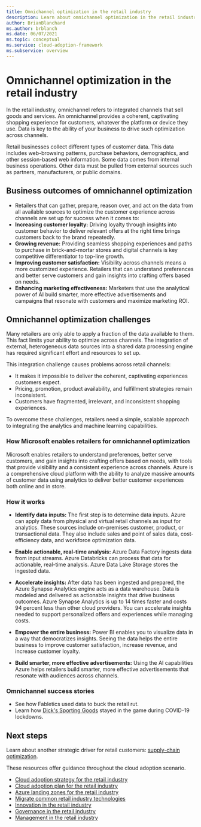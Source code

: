```yaml
---
title: Omnichannel optimization in the retail industry
description: Learn about omnichannel optimization in the retail industry by using Azure services to integrate channels that sell goods and services.
author: BrianBlanchard
ms.author: brblanch
ms.date: 06/07/2021
ms.topic: conceptual
ms.service: cloud-adoption-framework
ms.subservice: overview
---
```


# Omnichannel optimization in the retail industry

In the retail industry, omnichannel refers to integrated channels that sell goods and services. An omnichannel provides a coherent, captivating shopping experience for customers, whatever the platform or device they use. Data is key to the ability of your business to drive such optimization across channels.

Retail businesses collect different types of customer data. This data includes web-browsing patterns, purchase behaviors, demographics, and other session-based web information. Some data comes from internal business operations. Other data must be pulled from external sources such as partners, manufacturers, or public domains.

## Business outcomes of omnichannel optimization

- Retailers that can gather, prepare, reason over, and act on the data from all available sources to optimize the customer experience across channels are set up for success when it comes to:
- **Increasing customer loyalty:** Driving loyalty through insights into customer behavior to deliver relevant offers at the right time brings customers back to the brand repeatedly.
- **Growing revenue:** Providing seamless shopping experiences and paths to purchase in brick-and-mortar stores and digital channels is key competitive differentiator to top-line growth.
- **Improving customer satisfaction:** Visibility across channels means a more customized experience. Retailers that can understand preferences and better serve customers and gain insights into crafting offers based on needs.
- **Enhancing marketing effectiveness:** Marketers that use the analytical power of AI build smarter, more effective advertisements and campaigns that resonate with customers and maximize marketing ROI.

## Omnichannel optimization challenges

Many retailers are only able to apply a fraction of the data available to them. This fact limits your ability to optimize across channels. The integration of external, heterogeneous data sources into a shared data processing engine has required significant effort and resources to set up.

This integration challenge causes problems across retail channels:

- It makes it impossible to deliver the coherent, captivating experiences customers expect.
- Pricing, promotion, product availability, and fulfillment strategies remain inconsistent.
- Customers have fragmented, irrelevant, and inconsistent shopping experiences.

To overcome these challenges, retailers need a simple, scalable approach to integrating the analytics and machine learning capabilities.

### How Microsoft enables retailers for omnichannel optimization

Microsoft enables retailers to understand preferences, better serve customers, and gain insights into crafting offers based on needs, with tools that provide visibility and a consistent experience across channels. Azure is a comprehensive cloud platform with the ability to analyze massive amounts of customer data using analytics to deliver better customer experiences both online and in store.

### How it works

- **Identify data inputs:** The first step is to determine data inputs. Azure can apply data from physical and virtual retail channels as input for analytics. These sources include on-premises customer, product, or transactional data. They also include sales and point of sales data, cost-efficiency data, and workforce optimization data.

- **Enable actionable, real-time analysis:** Azure Data Factory ingests data from input streams. Azure Databricks can process that data for actionable, real-time analysis. Azure Data Lake Storage stores the ingested data.

- **Accelerate insights:** After data has been ingested and prepared, the Azure Synapse Analytics engine acts as a data warehouse. Data is modeled and delivered as actionable insights that drive business outcomes. Azure Synapse Analytics is up to 14 times faster and costs 94 percent less than other cloud providers. You can accelerate insights needed to support personalized offers and experiences while managing costs.

- **Empower the entire business:** Power BI enables you to visualize data in a way that democratizes insights. Seeing the data helps the entire business to improve customer satisfaction, increase revenue, and increase customer loyalty.

- **Build smarter, more effective advertisements:** Using the AI capabilities Azure helps retailers build smarter, more effective advertisements that resonate with audiences across channels.

### Omnichannel success stories

- See how Fabletics used data to buck the retail rut.
- Learn how [Dick's Sporting Goods](https://customers.microsoft.com/story/857270-dickssportinggoods-vmware-azure) stayed in the game during COVID-19 lockdowns.

## Next steps

Learn about another strategic driver for retail customers: [supply-chain optimization](./retail-supply-chain-optimization.md).

These resources offer guidance throughout the cloud adoption scenario.

- [Cloud adoption strategy for the retail industry](./strategy.md)
- [Cloud adoption plan for the retail industry](./plan.md)
- [Azure landing zones for the retail industry](./ready.md)
- [Migrate common retail industry technologies](./migrate.md)
- [Innovation in the retail industry](./innovate.md)
- [Governance in the retail industry](./govern.md)
- [Management in the retail industry](./manage.md)
